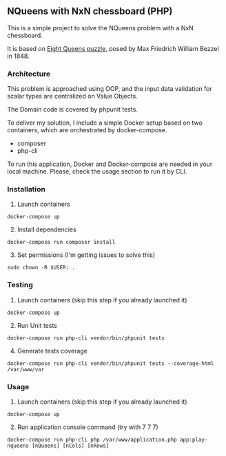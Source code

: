 ## NQueens with NxN chessboard (PHP) 

This is a simple project to solve the NQueens problem with a NxN chessboard.

It is based on [Eight Queens puzzle](https://en.wikipedia.org/wiki/Eight_queens_puzzle), posed
by Max Friedrich William Bezzel in 1848.

### Architecture

This problem is approached using OOP, and the input data validation for scalar types are centralized on Value Objects.

The Domain code is covered by phpunit tests.

To deliver my solution, I include a simple Docker setup based on two containers, which are orchestrated 
by docker-compose.
- composer
- php-cli

To run this application, Docker and Docker-compose are needed in your local machine.
Please, check the usage section to run it by CLI.  

### Installation 

1. Launch containers
````
docker-compose up
````

2. Install dependencies
````      
docker-compose run composer install
````

3. Set permissions (I'm getting issues to solve this)
````
sudo chown -R $USER: .
````
    
### Testing

1. Launch containers (skip this step if you already launched it)
````
docker-compose up
````

2. Run Unit tests
````    
docker-compose run php-cli vendor/bin/phpunit tests
````

4. Generate tests coverage
````    
docker-compose run php-cli vendor/bin/phpunit tests --coverage-html /var/www/var
````    
    
### Usage

1. Launch containers (skip this step if you already launched it)
````
docker-compose up
````
    
2. Run application console command (try with 7 7 7)
````    
docker-compose run php-cli php /var/www/application.php app:play-nqueens [nQueens] [nCols] [nRows]
````
